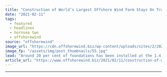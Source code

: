 ```yaml
---
title: "Construction of World’s Largest Offshore Wind Farm Stays On Track"
date: "2021-02-11"
tags: 
  - featured
  - headlines
  - hornsea two
  - offshorewind
source: "offshorewind"
image_url: "https://cdn.offshorewind.biz/wp-content/uploads/sites/2/2021/02/11150007/Construction-of-Worlds-Largest-Offshore-Wind-Farm-Stays-On-Track.jpg"
image_fp: "/assets/img/post_thumbnails/55.jpg"
lead: "Around 20 per cent of foundations has been installed at the 1.4 GW Hornsea"
article_url: "https://www.offshorewind.biz/2021/02/11/construction-of-worlds-largest-offshore-wind-farm-stays-on-track/"
---
```


---
